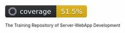 ![Coverage](https://raw.githubusercontent.com/k1LoW/octocovs/main/badges/k1LoW/octocov/coverage.svg)

The Training Repository of Server-WebApp Development
